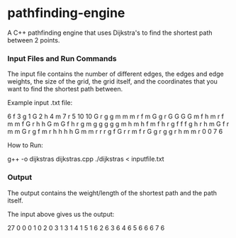 # pathfinding-engine

A C++ pathfinding engine that uses Dijkstra's to find the shortest path between 2 points. 

### Input Files and Run Commands
The input file contains the number of different edges, the edges and edge weights, the size of the grid, the grid itself, and the coordinates that you want to find the shortest path between.

Example input .txt file:

6
f 3
g 1
G 2
h 4
m 7
r 5
10 10
G r g g m m m r f m
G g r G G G G m f h
m r f m m f G r h h
G m G f h r g m g g
g g g m h m h f m f
h r g f f f g h r h
m G f r m m G r g f
m r h h h h G m m r
r r g f G r r m f r
G g r g g r h m m r
0 0
7 6


How to Run:

g++ -o dijkstras dijkstras.cpp
./dijkstras < inputfile.txt

### Output

The output contains the weight/length of the shortest path and the path itself.

The input above gives us the output: 

27
0 0
0 1
0 2
0 3
1 3
1 4
1 5
1 6
2 6
3 6
4 6
5 6
6 6
7 6
